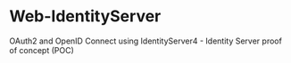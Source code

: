 # Web-IdentityServer
OAuth2 and OpenID Connect using IdentityServer4 - Identity Server proof of concept (POC)
